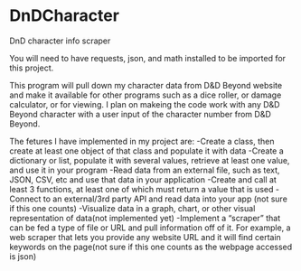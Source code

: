 # DnDCharacter
DnD character info scraper

You will need to have requests, json, and math installed to be imported for this project.


This program will pull down my character data from D&D Beyond website and make it available for other programs 
    such as a dice roller, or damage calculator, or for viewing. I plan on makeing the code work with any D&D Beyond
    character with a user input of the character number from D&D Beyond. 


The fetures I have implemented in my project are:
    -Create a class, then create at least one object of that class and populate it with data
    -Create a dictionary or list, populate it with several values, retrieve at least one value, and use it in your program
    -Read data from an external file, such as text, JSON, CSV, etc and use that data in your application
    -Create and call at least 3 functions, at least one of which must return a value that is used
    -Connect to an external/3rd party API and read data into your app (not sure if this one counts)
    -Visualize data in a graph, chart, or other visual representation of data(not implemented yet)
    -Implement a “scraper” that can be fed a type of file or URL and pull information off of it. For example, a web scraper
        that lets you provide any website URL and it will find certain keywords on the page(not sure if this one counts as the webpage accessed is json)
